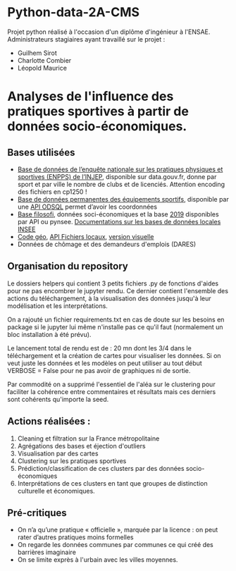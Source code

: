 # Python-data-2A-CMS

Projet python réalisé à l'occasion d'un diplôme d'ingénieur à l'ENSAE.
Administrateurs stagiaires ayant travaillé sur le projet :
- Guilhem Sirot
- Charlotte Combier
- Léopold Maurice
# Analyses de l'influence des pratiques sportives à partir de données socio-économiques.
## Bases utilisées
- [Base de données de l’enquête nationale sur les pratiques physiques et sportives (ENPPS) de l’INJEP](https://www.data.gouv.fr/fr/datasets/donnees-geocodees-issues-du-recensement-des-licences-et-clubs-aupres-des-federations-sportives-agreees-par-le-ministere-charge-des-sports/), disponible sur data.gouv.fr, donne par sport et par ville le nombre de clubs et de licenciés. Attention encoding des fichiers en cp1250 !
- [Base de données permanentes des équipements sportifs](https://equipements.sports.gouv.fr/api/v2/console), disponible par une [API ODSQL](https://help.opendatasoft.com/apis/ods-explore-v2/#section/Opendatasoft-Query-Language-(ODSQL)/Language-elements) permet d’avoir les coordonnées
- [Base filosofi](https://www.insee.fr/fr/metadonnees/source/serie/s1172), données soci-économiques et la base [2019](https://www.insee.fr/fr/statistiques/6036907) disponibles par API ou pynsee. [Documentations sur les bases de données locales INSEE](https://api.insee.fr/catalogue/site/themes/wso2/subthemes/insee/pages/item-info.jag?name=DonneesLocales&version=V0.1&provider=insee#!/default/getDonnees)
- [Code géo](https://www.insee.fr/fr/information/3720946), [API Fichiers locaux](https://api.insee.fr/catalogue/site/themes/wso2/subthemes/insee/pages/item-info.jag?name=DonneesLocales&version=V0.1&provider=insee#!/default/getDonnees), [version visuelle](https://www.insee.fr/fr/statistiques/6037462?geo=DEP-75)
- Données de chômage et des demandeurs d'emplois (DARES)

## Organisation du repository

Le dossiers helpers qui contient 3 petits fichiers .py de fonctions d'aides pour ne pas encombrer le jupyter rendu. Ce dernier contient l'ensemble des actions du téléchargement, à la visualisation des données jusqu'à leur modélisation et les interprétations.

On a rajouté un fichier requirements.txt en cas de doute sur les besoins en package si le jupyter lui même n'installe pas ce qu'il faut (normalement un bloc installation à été prévu).

Le lancement total de rendu est de : 20 mn dont les 3/4 dans le téléchargement et la création de cartes pour visualiser les données. Si on veut juste les données et les modèles on peut utiliser au tout début VERBOSE = False pour ne pas avoir de graphiques ni de sortie.

Par commodité on a supprimé l'essentiel de l'aléa sur le clustering pour faciliter la cohérence entre commentaires et résultats mais ces derniers sont cohérents qu'importe la seed.


## Actions réalisées :
1. Cleaning et filtration sur la France métropolitaine
2. Agrégations des bases et éjection d'outliers
3. Visualisation par des cartes
4. Clustering sur les pratiques sportives
5. Prédiction/classification de ces clusters par des données socio-économiques
6. Interprétations de ces clusters en tant que groupes de distinction culturelle et économiques.
    
## Pré-critiques
- On n’a qu’une pratique « officielle », marquée par la licence : on peut rater d’autres pratiques moins formelles  
- On regarde les données communes par communes ce qui créé des barrières imaginaire
- On se limite exprès à l'urbain avec les villes moyennes.
